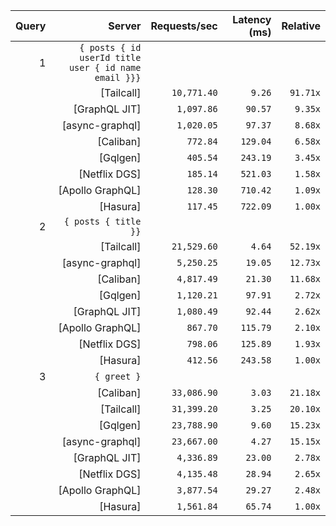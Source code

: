 <!-- PERFORMANCE_RESULTS_START -->

| Query | Server | Requests/sec | Latency (ms) | Relative |
|-------:|--------:|--------------:|--------------:|---------:|
| 1 | `{ posts { id userId title user { id name email }}}` |
|| [Tailcall] | `10,771.40` | `9.26` | `91.71x` |
|| [GraphQL JIT] | `1,097.86` | `90.57` | `9.35x` |
|| [async-graphql] | `1,020.05` | `97.37` | `8.68x` |
|| [Caliban] | `772.84` | `129.04` | `6.58x` |
|| [Gqlgen] | `405.54` | `243.19` | `3.45x` |
|| [Netflix DGS] | `185.14` | `521.03` | `1.58x` |
|| [Apollo GraphQL] | `128.30` | `710.42` | `1.09x` |
|| [Hasura] | `117.45` | `722.09` | `1.00x` |
| 2 | `{ posts { title }}` |
|| [Tailcall] | `21,529.60` | `4.64` | `52.19x` |
|| [async-graphql] | `5,250.25` | `19.05` | `12.73x` |
|| [Caliban] | `4,817.49` | `21.30` | `11.68x` |
|| [Gqlgen] | `1,120.21` | `97.91` | `2.72x` |
|| [GraphQL JIT] | `1,080.49` | `92.44` | `2.62x` |
|| [Apollo GraphQL] | `867.70` | `115.79` | `2.10x` |
|| [Netflix DGS] | `798.06` | `125.89` | `1.93x` |
|| [Hasura] | `412.56` | `243.58` | `1.00x` |
| 3 | `{ greet }` |
|| [Caliban] | `33,086.90` | `3.03` | `21.18x` |
|| [Tailcall] | `31,399.20` | `3.25` | `20.10x` |
|| [Gqlgen] | `23,788.90` | `9.60` | `15.23x` |
|| [async-graphql] | `23,667.00` | `4.27` | `15.15x` |
|| [GraphQL JIT] | `4,336.89` | `23.00` | `2.78x` |
|| [Netflix DGS] | `4,135.48` | `28.94` | `2.65x` |
|| [Apollo GraphQL] | `3,877.54` | `29.27` | `2.48x` |
|| [Hasura] | `1,561.84` | `65.74` | `1.00x` |

<!-- PERFORMANCE_RESULTS_END -->
